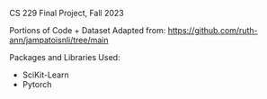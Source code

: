 CS 229 Final Project, Fall 2023

Portions of Code + Dataset Adapted from: https://github.com/ruth-ann/jampatoisnli/tree/main

Packages and Libraries Used:
- SciKit-Learn
- Pytorch
